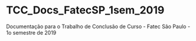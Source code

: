 # TCC_Docs_FatecSP_1sem_2019
Documentação para o Trabalho de Conclusão de Curso - Fatec São Paulo - 1o semestre de 2019
